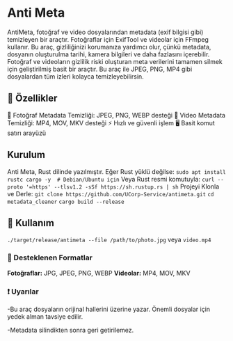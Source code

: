 # Anti Meta
AntiMeta, fotoğraf ve video dosyalarından metadata (exif bilgisi gibi) temizleyen bir araçtır. Fotoğraflar için ExifTool ve videolar için FFmpeg kullanır. Bu araç, gizliliğinizi korumanıza yardımcı olur, çünkü metadata, dosyanın oluşturulma tarihi, kamera bilgileri ve daha fazlasını içerebilir. Fotoğraf ve videoların gizlilik riski oluşturan meta verilerini tamamen silmek için geliştirilmiş basit bir araçtır. Bu araç ile JPEG, PNG, MP4 gibi dosyalardan tüm izleri kolayca temizleyebilirsin.

## 🚀 Özellikler
📸 Fotoğraf Metadata Temizliği: JPEG, PNG, WEBP desteği
🎥 Video Metadata Temizliği: MP4, MOV, MKV desteği
⚡ Hızlı ve güvenli işlem
🖥️ Basit komut satırı arayüzü

## Kurulum
Anti Meta, Rust dilinde yazılmıştır. Eğer Rust yüklü değilse:
`sudo apt install rustc cargo -y  # Debian/Ubuntu için`
Veya Rust resmi komutuyla:
`curl --proto '=https' --tlsv1.2 -sSf https://sh.rustup.rs | sh`
Projeyi Klonla ve Derle:
`git clone https://github.com/UCorp-Service/antimeta.git`
`cd metadata_cleaner`
`cargo build --release`

## 🚀 Kullanım
`./target/release/antimeta --file /path/to/photo.jpg` veya `video.mp4`

### 📝 Desteklenen Formatlar
**Fotoğraflar:** JPG, JPEG, PNG, WEBP
**Videolar:** MP4, MOV, MKV

### ❗️ Uyarılar
-Bu araç dosyaların orijinal hallerini üzerine yazar. Önemli dosyalar için yedek alman tavsiye edilir.

-Metadata silindikten sonra geri getirilemez.
